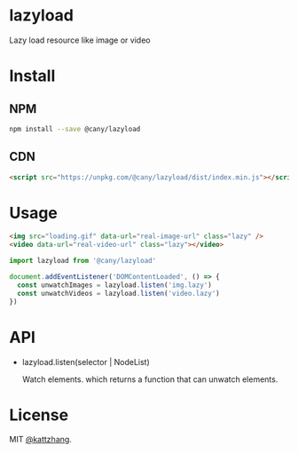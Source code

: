 # lazyload

Lazy load resource like image or video

# Install

## NPM

```sh
npm install --save @cany/lazyload
```

## CDN

```html
<script src="https://unpkg.com/@cany/lazyload/dist/index.min.js"></script>
```

# Usage

```html
<img src="loading.gif" data-url="real-image-url" class="lazy" />
<video data-url="real-video-url" class="lazy"></video>
```

```js
import lazyload from '@cany/lazyload'

document.addEventListener('DOMContentLoaded', () => {
  const unwatchImages = lazyload.listen('img.lazy')
  const unwatchVideos = lazyload.listen('video.lazy')
})
```

# API

- lazyload.listen(selector | NodeList)

  Watch elements. which returns a function that can unwatch elements.

# License

MIT [@kattzhang](https://github.com/kattzhang).
